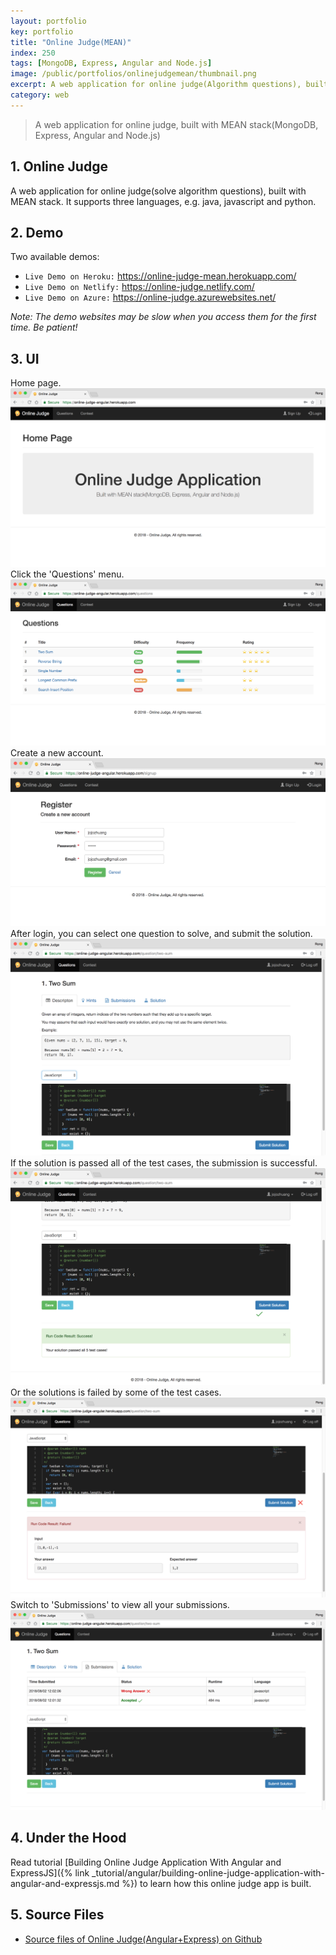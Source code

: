 ```yaml
---
layout: portfolio
key: portfolio
title: "Online Judge(MEAN)"
index: 250
tags: [MongoDB, Express, Angular and Node.js]
image: /public/portfolios/onlinejudgemean/thumbnail.png
excerpt: A web application for online judge(Algorithm questions), built with MEAN stack.
category: web
---
```


> A web application for online judge, built with MEAN stack(MongoDB, Express, Angular and Node.js)

## 1. Online Judge
A web application for online judge(solve algorithm questions), built with MEAN stack. It supports three languages, e.g. java, javascript and python.

## 2. Demo
Two available demos:
* `Live Demo on Heroku:` <a href="https://online-judge-mean.herokuapp.com/" target="\_blank">https://online-judge-mean.herokuapp.com/</a>
* `Live Demo on Netlify:` <a href="https://online-judge.netlify.com/" target="\_blank">https://online-judge.netlify.com/</a>
* `Live Demo on Azure:` <a href="https://online-judge.azurewebsites.net/" target="\_blank">https://online-judge.azurewebsites.net/</a>

*Note: The demo websites may be slow when you access them for the first time. Be patient!*

## 3. UI
Home page.
![image](/public/portfolios/onlinejudgemean/home.png)
Click the 'Questions' menu.
![image](/public/portfolios/onlinejudgemean/questions.png)
Create a new account.
![image](/public/portfolios/onlinejudgemean/signup.png)
After login, you can select one question to solve, and submit the solution.
![image](/public/portfolios/onlinejudgemean/solution.png)
If the solution is passed all of the test cases, the submission is successful.
![image](/public/portfolios/onlinejudgemean/pass.png)
Or the solutions is failed by some of the test cases.
![image](/public/portfolios/onlinejudgemean/fail.png)
Switch to 'Submissions' to view all your submissions.
![image](/public/portfolios/onlinejudgemean/submissions.png)

## 4. Under the Hood
Read tutorial [Building Online Judge Application With Angular and ExpressJS]({% link _tutorial/angular/building-online-judge-application-with-angular-and-expressjs.md %}) to learn how this online judge app is built.

## 5. Source Files
* [Source files of Online Judge(Angular+Express) on Github](https://github.com/jojozhuang/online-judge-mean)
